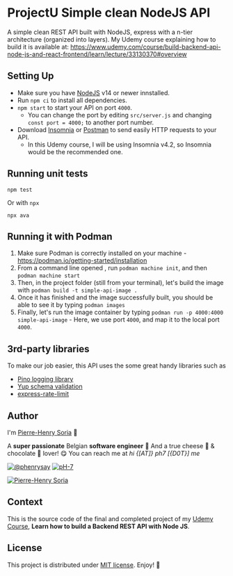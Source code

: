 # ProjectU Simple clean NodeJS API

A simple clean REST API built with NodeJS, express with a n-tier architecture (organized into layers). My Udemy course explaining how to build it is available at: https://www.udemy.com/course/build-backend-api-node-js-and-react-frontend/learn/lecture/33130370#overview


## Setting Up

- Make sure you have [NodeJS](https://nodejs.org/en/download) v14 or newer innstalled.
- Run `npm ci` to install all dependencies.
- `npm start` to start your API on port `4000`.
  - You can change the port by editing `src/server.js` and changing `const port = 4000;` to another port number.
- Download [Insomnia](https://insomnia.rest/download) or [Postman](https://www.postman.com/downloads/) to send easily HTTP requests to your API.
  - In this Udemy course, I will be using Insomnia v4.2, so Insomnia would be the recommended one.


## Running unit tests

```console
npm test
```

Or with `npx`

```console
npx ava
```

## Running it with Podman

1. Make sure Podman is correctly installed on your machine - https://podman.io/getting-started/installation
2. From a command line opened , run `podman machine init`, and then `podman machine start`
3. Then, in the project folder (still from your terminal), let's build the image with `podman build -t simple-api-image .`
4. Once it has finished and the image successfully built, you should be able to see it by typing `podman images`
5. Finally, let's run the image container by typing `podman run -p 4000:4000 simple-api-image` - Here, we use port `4000`, and map it to the local port `4000`.


## 3rd-party libraries
To make our job easier, this API uses the some great handy libraries such as

* [Pino logging library](https://github.com/pinojs/pino)
* [Yup schema validation](https://github.com/jquense/yup)
* [express-rate-limit](https://github.com/express-rate-limit/express-rate-limit)


## Author

I'm [Pierre-Henry Soria](https://ph7.me) 👋

A **super passionate** Belgian **software engineer** 🤗 And a true cheese 🧀 & chocolate 🍫 lover! 😋 You can reach me at _hi {[AT]} ph7 [{D0T}] me_

[![@phenrysay](https://img.shields.io/badge/Twitter-1DA1F2?style=for-the-badge&logo=twitter&logoColor=white)](https://twitter.com/phenrysay 'Follow Me on Twitter') [![pH-7](https://img.shields.io/badge/GitHub-100000?style=for-the-badge&logo=github&logoColor=white)](https://github.com/pH-7 'Follow Me on GitHub')

[![Pierre-Henry Soria](https://s.gravatar.com/avatar/a210fe61253c43c869d71eaed0e90149?s=200)](https://ph7.me 'Pierre-Henry Soria personal website')


## Context

This is the source code of the final and completed project of my [Udemy Course](https://www.udemy.com/user/pierresoria/), **Learn how to build a Backend REST API with Node JS**.


## License

This project is distributed under [MIT license](https://opensource.org/licenses/MIT). Enjoy! 🎉
